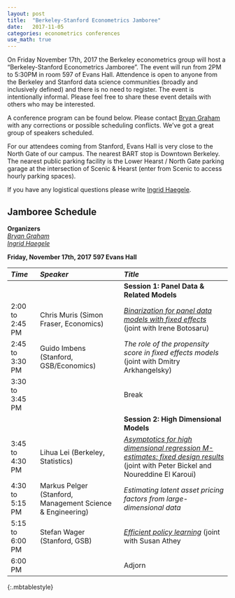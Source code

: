 ```yaml
---
layout: post
title:  "Berkeley-Stanford Econometrics Jamboree"
date:   2017-11-05
categories: econometrics conferences
use_math: true
---
```

On Friday November 17th, 2017 the Berkeley econometrics group will host a “Berkeley-Stanford Econometrics Jamboree”. The  event will run from 2PM to 5:30PM in room 597 of Evans Hall. Attendence is open to anyone from the Berkeley and Stanford data science communities (broadly and inclusively defined) and there is no need to register. The event is intentionally informal. Please feel free to share these event details with others who may be interested.

A conference program can be found below. Please contact [Bryan Graham](bgraham@econ.berkeley.edu) with any corrections or possible scheduling conflicts. We’ve got a great group of speakers scheduled.

For our attendees coming from Stanford, Evans Hall is very close to the North Gate of our campus. The nearest BART stop is Downtown Berkeley. The nearest public parking facility is the Lower Hearst / North Gate parking garage at the intersection of Scenic & Hearst (enter from Scenic to access hourly parking spaces).

If you have any logistical questions please write [Ingrid Haegele](inha@berkeley.edu).

## Jamboree Schedule
**Organizers**    
[_Bryan Graham_](bgraham@econ.berkeley.edu)    
[_Ingrid Haegele_](inha@berkeley.edu)    

**Friday, November 17th, 2017**
**597 Evans Hall**

| _Time_              | _Speaker_         | _Title_               |
|:----------------|:--------------- |:--------------- |
|  |  | **Session 1: Panel Data & Related Models** |                        
| 2:00 to 2:45 PM | Chris Muris (Simon Fraser, Economics) | [_Binarization for panel data models with fixed effects_](https://www.ifs.org.uk/uploads/cemmap/wps/CWP311717.pdf) (joint with Irene Botosaru) |
| 2:45 to 3:30 PM | Guido Imbens (Stanford, GSB/Economics) | _The role of the propensity score in fixed effects models_ (joint with Dmitry Arkhangelsky) |
| 3:30 to 3:45 PM  | | Break  |
|  |  | **Session 2: High Dimensional Models** |       
| 3:45 to 4:30 PM | Lihua Lei (Berkeley, Statistics) | [_Asymptotics for high dimensional regression M-estimates: fixed design results_](https://arxiv.org/abs/1612.06358) (joint with Peter Bickel and Noureddine El Karoui)|
| 4:30 to 5:15 PM | Markus Pelger (Stanford, Management Science & Engineering) | _Estimating latent asset pricing factors from large-dimensional data_ |
| 5:15 to 6:00 PM | Stefan Wager (Stanford, GSB) | [_Efficient policy learning_](https://arxiv.org/abs/1702.02896) (joint with Susan Athey |
| 6:00 PM  | | Adjorn  |
{:.mbtablestyle}